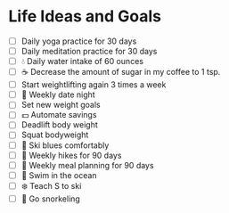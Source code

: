 # Life Ideas and Goals 

- [ ] Daily yoga practice for 30 days
- [ ] Daily meditation practice for 30 days
- [ ] :droplet: Daily water intake of 60 ounces
- [ ] :coffee: Decrease the amount of sugar in my coffee to 1 tsp. 
- [ ] Start weightlifting again 3 times a week 
- [ ] :wine_glass: Weekly date night 
- [ ] Set new weight goals
- [ ] :dollar: Automate savings 
- [ ] Deadlift body weight 
- [ ] Squat bodyweight 
- [ ] :ski: Ski blues comfortably 
- [ ] :evergreen_tree: Weekly hikes for 90 days 
- [ ] :fork_and_knife: Weekly meal planning for 90 days 
- [ ] :ocean: Swim in the ocean 
- [ ] :snowflake: Teach S to ski 
- [ ] :tropical_fish: Go snorkeling 
